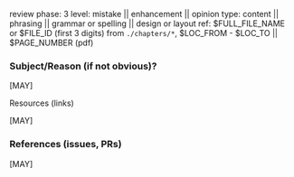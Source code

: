 
review phase: 3
level: mistake || enhancement || opinion 
type: content || phrasing || grammar or spelling || design or layout
ref: $FULL_FILE_NAME or $FILE_ID (first 3 digits) from `./chapters/*`, 
     $LOC_FROM - $LOC_TO || $PAGE_NUMBER (pdf)


### Subject/Reason (if not obvious)? 

[MAY]


Resources (links)

[MAY]


### References (issues, PRs)

[MAY]

